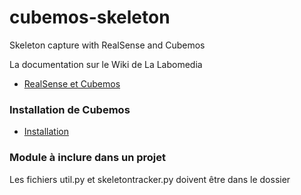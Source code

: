 # cubemos-skeleton

Skeleton capture with RealSense and Cubemos

La documentation sur le Wiki de La Labomedia

* [RealSense et Cubemos](https://ressources.labomedia.org/tag/realsense?do=showtag&tag=realsense)

### Installation de Cubemos

* [Installation](https://ressources.labomedia.org/skeleton_tracking_de_cubemos_logiciel_proprietaire#installation)

### Module à inclure dans un projet

Les fichiers util.py et skeletontracker.py doivent être dans le dossier
